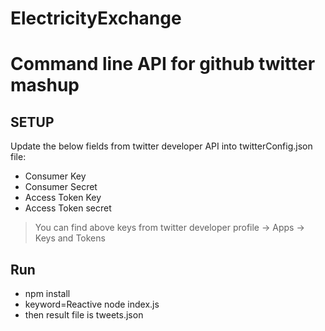 # ElectricityExchange
# Command line API for github twitter mashup

## SETUP

Update the below fields from twitter developer API into twitterConfig.json file:

- Consumer Key
- Consumer Secret
- Access Token Key
- Access Token secret

> You can find above keys from twitter developer profile -> Apps -> Keys and Tokens

## Run

- npm install
- keyword=Reactive node index.js 
- then result file is tweets.json
